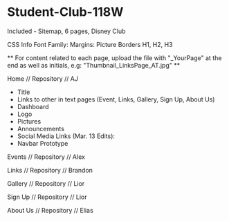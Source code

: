 # Student-Club-118W
Included - Sitemap, 6 pages, Disney Club 

CSS Info
Font Family: 
Margins:
Picture Borders
H1, H2, H3 

** For content related to each page, upload the file with "_YourPage" at the end as well as initials, e.g:
"Thumbnail_LinksPage_AT.jpg" ** 

Home // Repository // AJ 
- Title 
- Links to other in text pages (Event, Links, Gallery, Sign Up, About Us) 
- Dashboard 
- Logo
- Pictures 
- Announcements
- Social Media Links 
(Mar. 13 Edits):
- Navbar Prototype 

Events // Repository // Alex

Links // Repository // Brandon

Gallery // Repository // Lior 

Sign Up // Repository // Lior 

About Us // Repository // Elias
